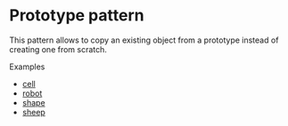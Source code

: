 # Prototype pattern

This pattern allows to copy an existing object from a prototype instead of creating one from scratch.

Examples

* [cell](cell/CellUnitTests.cs)
* [robot](robot/RobotUnitTests.cs)
* [shape](shape/ShapeUnitTests.cs)
* [sheep](sheep/SheepUnitTests.cs)